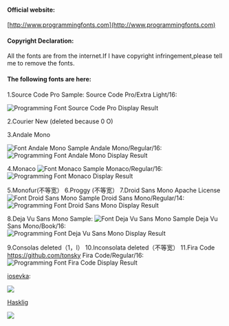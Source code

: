 
#### Official website:

[http://www.programmingfonts.com](http://www.programmingfonts.com) 
#### Copyright Declaration:

All the fonts are from the internet.If I have copyright infringement,please tell me to remove the fonts.

#### The following fonts are here:

1.Source Code Pro
Sample:
Source Code Pro/Extra Light/16:

![](https://raw.githubusercontent.com/ifeegoo/ifeegoo-programming-fonts-collections/master/Source-Code-Pro/programming-font-source-code-pro-display-result.png "Programming Font Source Code Pro Display Result")

2.Courier New (deleted because 0 O)

3.Andale Mono

![](https://raw.githubusercontent.com/ifeegoo/ifeegoo-programming-fonts-collections/master/Andale-Mono/font-andale-mono-sample.png "Font Andale Mono Sample")
Andale Mono/Regular/16:
![](https://raw.githubusercontent.com/ifeegoo/ifeegoo-programming-fonts-collections/master/Andale-Mono/programming-font-andale-mono-display-result.png "Programming Font Andale Mono Display Result")

4.Monaco
![](https://raw.githubusercontent.com/ifeegoo/ifeegoo-programming-fonts-collections/master/Monaco/font-monaco-sample.png "Font Monaco Sample")
Monaco/Regular/16:
![](https://raw.githubusercontent.com/ifeegoo/ifeegoo-programming-fonts-collections/master/Monaco/programming-font-monaco-display-result.png "Programming Font Monaco Display Result")

5.Monofur(不等宽）
6.Proggy (不等宽）
7.Droid Sans Mono Apache License
![](https://raw.githubusercontent.com/ifeegoo/ifeegoo-programming-fonts-collections/master/Droid-Sans-Mono/font-droid-sans-mono-sample.png "Font Droid Sans Mono Sample")
Droid Sans Mono/Regular/14:
![](https://raw.githubusercontent.com/ifeegoo/ifeegoo-programming-fonts-collections/master/Droid-Sans-Mono/programming-font-droid-sans-mono-display-result.png "Programming Font Droid Sans Mono Display Result")

8.Deja Vu Sans Mono
Sample:
![](https://raw.githubusercontent.com/ifeegoo/ifeegoo-programming-fonts-collections/master/Deja-Vu-Sans-Mono/font-deja-vu-sans-mono-sample.png "Font Deja Vu Sans Mono Sample")
Deja Vu Sans Mono/Book/16:
![](https://raw.githubusercontent.com/ifeegoo/ifeegoo-programming-fonts-collections/master/Deja-Vu-Sans-Mono/programming-font-deja-vu-sans-mono-display-result.png "Programming Font Deja Vu Sans Mono Display Result")

9.Consolas  deleted（1，l）
10.Inconsolata deleted（不等宽）
11.Fira Code https://github.com/tonsky
Fira Code/Regular/16:
![](https://raw.githubusercontent.com/ifeegoo/ifeegoo-programming-fonts-collections/master/Fira-Code/programming-font-fira-code-display-result.png "Programming Font Fira Code Display Result")

[iosevka](https://github.com/be5invis/Iosevka):

![](https://raw.githubusercontent.com/be5invis/Iosevka/master/images/preview-all.png)

[Hasklig](https://github.com/i-tu/Hasklig/)

![](https://github.com/i-tu/Hasklig/blob/master/hasklig_example.png?raw=true)
